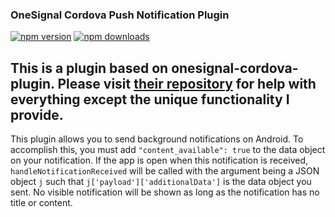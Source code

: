 ### OneSignal Cordova Push Notification Plugin
[![npm version](https://img.shields.io/npm/v/onesignal-silent-cordova-plugin.svg)](https://www.npmjs.com/package/onesignal-silent-cordova-plugin)
[![npm downloads](https://img.shields.io/npm/dm/onesignal-silent-cordova-plugin.svg)](https://www.npmjs.com/package/onesignal-silent-cordova-plugin)

## This is a plugin based on onesignal-cordova-plugin. Please visit [their repository](https://github.com/OneSignal/OneSignal-Cordova-SDK) for help with everything except the unique functionality I provide.
This plugin allows you to send background notifications on Android. To accomplish this, you must add `"content_available": true` to the data object on your notification. If the app is open when this notification is received, `handleNotificationReceived` will be called with the argument being a JSON object `j` such that `j['payload']['additionalData']` is the data object you sent. No visible notification will be shown as long as the notification has no title or content.
